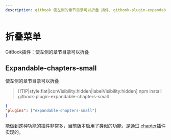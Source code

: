 ```yaml
---
description: gitbook 使左侧的章节目录可以折叠 插件, gitbook-plugin-expandable-chapters-small 使用教程
---
```

# 折叠菜单

GitBook插件：使左侧的章节目录可以折叠

## Expandable-chapters-small

使左侧的章节目录可以折叠

> [!TIP|style:flat|iconVisibility:hidden|labelVisibility:hidden]
> npm install gitbook-plugin-expandable-chapters-small

```json
{
"plugins": ["expandable-chapters-small"]
}

```

能做到这种功能的插件非常多，当前版本启用了类似的功能，是通过 [chapter](./chapter.md)插件实现的。